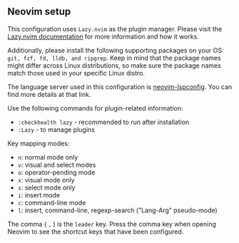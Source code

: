 ## Neovim setup 

This configuration uses `Lazy.nvim` as the plugin manager. Please visit the [Lazy.nvim documentation](https://github.com/folke/lazy.nvim) for more information and how it works.

Additionally, please install the following supporting packages on your OS: `git, fzf, fd, lldb, and ripgrep`. Keep in mind that the package names might differ across Linux distributions, so make sure the package names match those used in your specific Linux distro.

The language server used in this configuration is [neovim-lspconfig](https://github.com/neovim/nvim-lspconfig). You can find more details at that link.

Use the following commands for plugin-related information:

- `:checkhealth lazy` - recommended to run after installation
- `:Lazy` - to manage plugins

Key mapping modes:

- `n`: normal mode only
- `v`: visual and select modes
- `o`: operator-pending mode
- `x`: visual mode only
- `s`: select mode only
- `i`: insert mode
- `c`: command-line mode
- `l`: insert, command-line, regexp-search ("Lang-Arg" pseudo-mode)

The comma ( `,` ) is the `leader` key. Press the comma key when opening Neovim to see the shortcut keys that have been configured.
